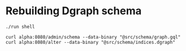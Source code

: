 # Rebuilding Dgraph schema

```shell
./run shell

curl alpha:8080/admin/schema --data-binary "@src/schema/graph.gql"
curl alpha:8080/alter --data-binary "@src/schema/indices.dgraph"
```
